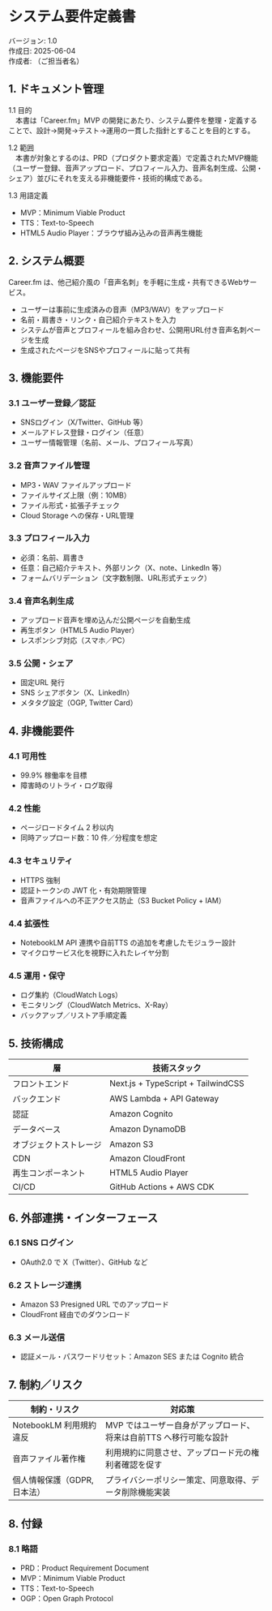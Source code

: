 # システム要件定義書

バージョン: 1.0  
作成日: 2025-06-04  
作成者: （ご担当者名）

## 1. ドキュメント管理

1.1 目的  
　本書は「Career.fm」MVP の開発にあたり、システム要件を整理・定義することで、設計→開発→テスト→運用の一貫した指針とすることを目的とする。  

1.2 範囲  
　本書が対象とするのは、PRD（プロダクト要求定義）で定義されたMVP機能（ユーザー登録、音声アップロード、プロフィール入力、音声名刺生成、公開・シェア）並びにそれを支える非機能要件・技術的構成である。  

1.3 用語定義  
- MVP：Minimum Viable Product  
- TTS：Text-to-Speech  
- HTML5 Audio Player：ブラウザ組み込みの音声再生機能  

## 2. システム概要

Career.fm は、他己紹介風の「音声名刺」を手軽に生成・共有できるWebサービス。  
- ユーザーは事前に生成済みの音声（MP3/WAV）をアップロード  
- 名前・肩書き・リンク・自己紹介テキストを入力  
- システムが音声とプロフィールを組み合わせ、公開用URL付き音声名刺ページを生成  
- 生成されたページをSNSやプロフィールに貼って共有  

## 3. 機能要件

### 3.1 ユーザー登録／認証

- SNSログイン（X/Twitter、GitHub 等）  
- メールアドレス登録・ログイン（任意）  
- ユーザー情報管理（名前、メール、プロフィール写真）  

### 3.2 音声ファイル管理

- MP3・WAV ファイルアップロード  
- ファイルサイズ上限（例：10MB）  
- ファイル形式・拡張子チェック  
- Cloud Storage への保存・URL管理  

### 3.3 プロフィール入力

- 必須：名前、肩書き  
- 任意：自己紹介テキスト、外部リンク（X、note、LinkedIn 等）  
- フォームバリデーション（文字数制限、URL形式チェック）  

### 3.4 音声名刺生成

- アップロード音声を埋め込んだ公開ページを自動生成  
- 再生ボタン（HTML5 Audio Player）  
- レスポンシブ対応（スマホ／PC）  

### 3.5 公開・シェア

- 固定URL 発行  
- SNS シェアボタン（X、LinkedIn）  
- メタタグ設定（OGP, Twitter Card）  

## 4. 非機能要件

### 4.1 可用性

- 99.9% 稼働率を目標  
- 障害時のリトライ・ログ取得  

### 4.2 性能

- ページロードタイム 2 秒以内  
- 同時アップロード数：10 件／分程度を想定  

### 4.3 セキュリティ

- HTTPS 強制  
- 認証トークンの JWT 化・有効期限管理  
- 音声ファイルへの不正アクセス防止（S3 Bucket Policy + IAM）  

### 4.4 拡張性

- NotebookLM API 連携や自前TTS の追加を考慮したモジュラー設計  
- マイクロサービス化を視野に入れたレイヤ分割  

### 4.5 運用・保守

- ログ集約（CloudWatch Logs）  
- モニタリング（CloudWatch Metrics、X-Ray）  
- バックアップ／リストア手順定義  

## 5. 技術構成

| 層             | 技術スタック                             |
|---------------|---------------------------------------|
| フロントエンド   | Next.js + TypeScript + TailwindCSS         |
| バックエンド     | AWS Lambda + API Gateway                   |
| 認証           | Amazon Cognito                             |
| データベース     | Amazon DynamoDB                            |
| オブジェクトストレージ | Amazon S3                                  |
| CDN            | Amazon CloudFront                          |
| 再生コンポーネント  | HTML5 Audio Player                       |
| CI/CD          | GitHub Actions + AWS CDK                   |

## 6. 外部連携・インターフェース

### 6.1 SNS ログイン

- OAuth2.0 で X（Twitter）、GitHub など  

### 6.2 ストレージ連携

- Amazon S3 Presigned URL でのアップロード  
- CloudFront 経由でのダウンロード  

### 6.3 メール送信

- 認証メール・パスワードリセット：Amazon SES または Cognito 統合  

## 7. 制約／リスク

| 制約・リスク                 | 対応策                                     |
|----------------------------|-----------------------------------------|
| NotebookLM 利用規約違反       | MVP ではユーザー自身がアップロード、将来は自前TTS へ移行可能な設計 |
| 音声ファイル著作権            | 利用規約に同意させ、アップロード元の権利者確認を促す          |
| 個人情報保護（GDPR, 日本法） | プライバシーポリシー策定、同意取得、データ削除機能実装       |

## 8. 付録

### 8.1 略語

- PRD：Product Requirement Document  
- MVP：Minimum Viable Product  
- TTS：Text-to-Speech  
- OGP：Open Graph Protocol
